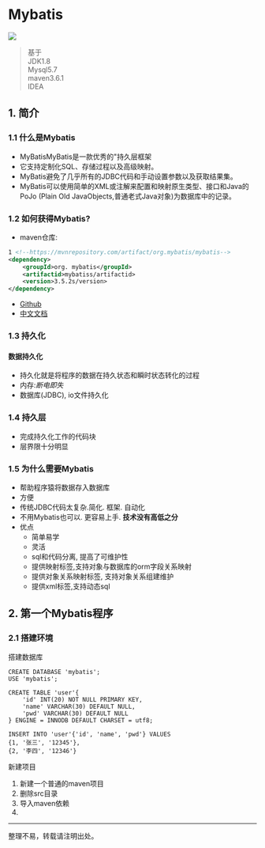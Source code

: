 # Mybatis

![](/images/2020-09-18-10-30-16.png)

>基于<br>JDK1.8<br> Mysql5.7<br>maven3.6.1<br>IDEA

## 1. 简介

### 1.1 什么是Mybatis

+ MyBatisMyBatis是一款优秀的"持久层框架
+ 它支持定制化SQL、存储过程以及高级映射。
+ MyBatis避免了几乎所有的JDBC代码和手动设置参数以及获取结果集。
+ MyBatis可以使用简单的XML或注解来配置和映射原生类型、接口和Java的PoJo (Plain Old JavaObjects,普通老式Java对象)为数据库中的记录。

### 1.2 如何获得Mybatis?

+ maven仓库:

```xml
1 <!--https://mvnrepository.com/artifact/org.mybatis/mybatis-->
<dependency>
    <groupId>org. mybatis</groupId>
    <artifactid>mybatiss/artifactid>
    <version>3.5.2s/version> 
</dependency>
```

+ [Github](https://github.com/mybatis/mybatis-3/releases)
+ [中文文档](https://mybatis.org/mybatis-3/zh/index.html)

### 1.3 持久化

#### 数据持久化

+ 持久化就是将程序的数据在持久状态和瞬时状态转化的过程
+ 内存:*断电即失*
+ 数据库(JDBC), io文件持久化

### 1.4 持久层

- 完成持久化工作的代码块
- 层界限十分明显

### 1.5 为什么需要Mybatis

- 帮助程序猿将数据存入数据库
- 方便
- 传统JDBC代码太复杂.简化. 框架. 自动化
- 不用Mybatis也可以. 更容易上手. **技术没有高低之分**
- 优点
  - 简单易学
  - 灵活
  - sql和代码分离, 提高了可维护性
  - 提供映射标签,支持对象与数据库的orm字段关系映射
  - 提供对象关系映射标签, 支持对象关系组建维护
  - 提供xml标签,支持动态sql

## 2. 第一个Mybatis程序

### 2.1 搭建环境

搭建数据库

```mysql
CREATE DATABASE 'mybatis';
USE 'mybatis';

CREATE TABLE 'user'{
	'id' INT(20) NOT NULL PRIMARY KEY,
	'name' VARCHAR(30) DEFAULT NULL,
	'pwd' VARCHAR(30) DEFAULT NULL
} ENGINE = INNODB DEFAULT CHARSET = utf8;

INSERT INTO 'user'{'id', 'name', 'pwd'} VALUES
{1, '张三', '12345'},
{2, '李四', '12346'}
```

新建项目

1. 新建一个普通的maven项目
2. 删除src目录
3. 导入maven依赖
4. 



---

整理不易，转载请注明出处。


